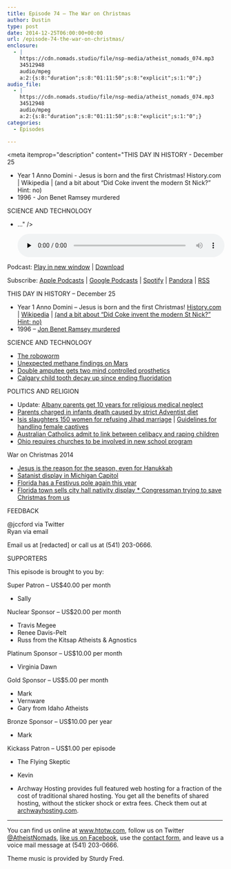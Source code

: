 ```yaml
---
title: Episode 74 – The War on Christmas
author: Dustin
type: post
date: 2014-12-25T06:00:00+00:00
url: /episode-74-the-war-on-christmas/
enclosure:
  - |
    https://cdn.nomads.studio/file/nsp-media/atheist_nomads_074.mp3
    34512948
    audio/mpeg
    a:2:{s:8:"duration";s:8:"01:11:50";s:8:"explicit";s:1:"0";}
audio_file:
  - |
    https://cdn.nomads.studio/file/nsp-media/atheist_nomads_074.mp3
    34512948
    audio/mpeg
    a:2:{s:8:"duration";s:8:"01:11:50";s:8:"explicit";s:1:"0";}
categories:
  - Episodes

---
```

<div itemscope itemtype="http://schema.org/AudioObject">
  <meta itemprop="name" content="Episode 74 &#8211; The War on Christmas" />
  
  <meta itemprop="uploadDate" content="2014-12-24T23:00:00-07:00" />
  
  <meta itemprop="encodingFormat" content="audio/mpeg" />
  
  <meta itemprop="duration" content="PT1H11M50S" />
  
  <meta itemprop="description" content="THIS DAY IN HISTORY - December 25

* Year 1 Anno Domini - Jesus is born and the first Christmas! History.com | Wikipedia | (and a bit about “Did Coke invent the modern St Nick?” Hint: no)
* 1996 - Jon Benet Ramsey murdered

SCIENCE AND TECHNOLOGY

* ..." />
  
  <meta itemprop="contentUrl" content="https://dts.podtrac.com/redirect.mp3/cdn.nomads.studio/file/nsp-media/atheist_nomads_074.mp3" />
  
  <meta itemprop="contentSize" content="32.9" />
  </p> 
  
  <div class="powerpress_player" id="powerpress_player_8329">
    <audio class="wp-audio-shortcode" id="audio-5164-73" preload="none" style="width: 100%;" controls="controls"><source type="audio/mpeg" src="https://dts.podtrac.com/redirect.mp3/cdn.nomads.studio/file/nsp-media/atheist_nomads_074.mp3?_=73" /><a href="https://dts.podtrac.com/redirect.mp3/cdn.nomads.studio/file/nsp-media/atheist_nomads_074.mp3">https://dts.podtrac.com/redirect.mp3/cdn.nomads.studio/file/nsp-media/atheist_nomads_074.mp3</a></audio>
  </div>
</div>

<p class="powerpress_links powerpress_links_mp3">
  Podcast: <a href="https://dts.podtrac.com/redirect.mp3/cdn.nomads.studio/file/nsp-media/atheist_nomads_074.mp3" class="powerpress_link_pinw" target="_blank" title="Play in new window" onclick="return powerpress_pinw('https://htotw.com/?powerpress_pinw=5164-podcast');" rel="nofollow">Play in new window</a> | <a href="https://dts.podtrac.com/redirect.mp3/cdn.nomads.studio/file/nsp-media/atheist_nomads_074.mp3" class="powerpress_link_d" title="Download" rel="nofollow" download="atheist_nomads_074.mp3">Download</a>
</p>

<p class="powerpress_links powerpress_subscribe_links">
  Subscribe: <a href="https://podcasts.apple.com/us/podcast/humanists-take-on-the-world/id530050098?mt=2&ls=1" class="powerpress_link_subscribe powerpress_link_subscribe_itunes" target="_blank" title="Subscribe on Apple Podcasts" rel="nofollow">Apple Podcasts</a> | <a href="https://www.google.com/podcasts?feed=aHR0cDovL2F0aGVpc3Rub21hZHMubGlic3luLmNvbS9yc3M%3D" class="powerpress_link_subscribe powerpress_link_subscribe_googleplay" target="_blank" title="Subscribe on Google Podcasts" rel="nofollow">Google Podcasts</a> | <a href="https://open.spotify.com/show/3LzK2xZGike6Tc1GEMtMbr?si=LieN9SNuTpq96smuaUsH8A" class="powerpress_link_subscribe powerpress_link_subscribe_spotify" target="_blank" title="Subscribe on Spotify" rel="nofollow">Spotify</a> | <a href="https://www.pandora.com/podcast/atheist-nomads/PC:10122?corr=62071012&part=ug" class="powerpress_link_subscribe powerpress_link_subscribe_pandora" target="_blank" title="Subscribe on Pandora" rel="nofollow">Pandora</a> | <a href="https://htotw.com/feed/podcast/" class="powerpress_link_subscribe powerpress_link_subscribe_rss" target="_blank" title="Subscribe via RSS" rel="nofollow">RSS</a>
</p>

THIS DAY IN HISTORY &#8211; December 25

* Year 1 Anno Domini &#8211; Jesus is born and the first Christmas! <a href="http://www.history.com/news/ask-history/why-is-christmas-celebrated-on-december-25" target="_blank" rel="noopener">History.com</a> | <a href="http://en.wikipedia.org/wiki/Pope_Julius_I" target="_blank" rel="noopener">Wikipedia</a> | <a href="http://www.snopes.com/holidays/christmas/santa/cocacola.asp" target="_blank" rel="noopener">(and a bit about “Did Coke invent the modern St Nick?” Hint: no)</a>  
* 1996 &#8211; <a href="http://www.history.com/this-day-in-history/young-jonbenet-ramsey-is-murdered" target="_blank" rel="noopener">Jon Benet Ramsey murdered</a>

SCIENCE AND TECHNOLOGY

* <a href="http://www.smithsonianmag.com/smart-news/weve-put-worms-mind-lego-robot-body-180953399/" target="_blank" rel="noopener">The roboworm</a>  
* <a href="http://www.scientificamerican.com/article/nasa-rover-finds-mysterious-methane-emissions-on-mars/" target="_blank" rel="noopener">Unexpected methane findings on Mars</a>  
* <a href="http://www.medicaldaily.com/pulse/double-amputee-becomes-first-patient-receive-two-bionic-arms-once-314804" target="_blank" rel="noopener">Double amputee gets two mind controlled prosthetics</a>  
* <a href="http://www.cbc.ca/news/canada/calgary/dental-decay-rampant-in-calgary-children-pediatric-dentist-says-1.2864413" target="_blank" rel="noopener">Calgary child tooth decay up since ending fluoridation</a>

POLITICS AND RELIGION

* Update: <a href="http://koin.com/2014/12/19/faith-healing-parents-wenona-travis-rossiter-manslaughter-sentence-12192014/" target="_blank" rel="noopener">Albany parents get 10 years for religious medical neglect</a>  
* <a href="http://calgary.ctvnews.ca/strict-belief-based-diet-contributed-to-calgary-infant-s-death-parents-face-charges-1.2146526" target="_blank" rel="noopener">Parents charged in infants death caused by strict Adventist diet</a>  
* <a href="http://www.independent.co.uk/news/world/middle-east/isis-execute-150-women-for-refusing-to-marry-militants-and-bury-them-in-mass-graves-9930766.html" target="_blank" rel="noopener">Isis slaughters 150 women for refusing Jihad marriage</a> | <a href="http://www.independent.co.uk/news/world/middle-east/isis-releases-abhorrent-sex-slaves-pamphlet-with-27-tips-for-militants-on-taking-punishing-and-raping-female-captives-9915913.html" target="_blank" rel="noopener">Guidelines for handling female captives</a>  
* <a href="http://www.abc.net.au/am/content/2014/s4147388.htm" target="_blank" rel="noopener">Australian Catholics admit to link between celibacy and raping children</a>  
* <a href="http://www.cleveland.com/metro/index.ssf/2014/12/schools_need_a_religious_partn.html" target="_blank" rel="noopener">Ohio requires churches to be involved in new school program</a>

War on Christmas 2014  
* <a href="http://www.masslive.com/news/index.ssf/2014/12/springfield_city_councilor_bud_7.html#incart_m-rpt-1" target="_blank" rel="noopener">Jesus is the reason for the season, even for Hanukkah</a>  
* <a href="http://www.detroitnews.com/story/news/politics/2014/12/15/capitol-nativity-gets-satanic-response/20458697/" target="_blank" rel="noopener">Satanist display in Michigan Capitol</a>  
* <a href="http://www.orlandosentinel.com/news/politics/os-festivus-pole-florida-capitol-20141215-story.html" target="_blank" rel="noopener">Florida has a Festivus pole again this year</a>  
* <a href="http://ffrf.org/news/news-releases/item/21951-ffrf-boots-nativity-from-fla-city-hall" target="_blank" rel="noopener">Florida town sells city hall nativity display * </a><a href="http://www.rawstory.com/rs/2014/12/gop-representative-calls-on-congress-to-save-christmas-from-atheists/" target="_blank" rel="noopener">Congressman trying to save Christmas from us</a>

FEEDBACK

@jccford via Twitter  
Ryan via email

Email us at [redacted] or call us at (541) 203-0666.

SUPPORTERS

This episode is brought to you by:

Super Patron &#8211; US$40.00 per month  
* Sally

Nuclear Sponsor &#8211; US$20.00 per month  
* Travis Megee  
* Renee Davis-Pelt  
* Russ from the Kitsap Atheists & Agnostics

Platinum Sponsor – US$10.00 per month  
* Virginia Dawn

Gold Sponsor – US$5.00 per month  
* Mark  
* Vernware  
* Gary from Idaho Atheists

Bronze Sponsor &#8211; US$10.00 per year  
* Mark

Kickass Patron &#8211; US$1.00 per episode  
* The Flying Skeptic  
* Kevin

* Archway Hosting provides full featured web hosting for a fraction of the cost of traditional shared hosting. You get all the benefits of shared hosting, without the sticker shock or extra fees. Check them out at <a href="http://archwayhosting.com/" target="_blank" rel="noopener">archwayhosting.com</a>.

<hr width="500" />

You can find us online at <a href="https://www.htotw.com/" target="_blank" rel="noopener">www.htotw.com</a>, follow us on Twitter <a href="https://htotw.com/twitter" target="_blank" rel="noopener">@AtheistNomads</a>, <a href="https://htotw.com/facebook" target="_blank" rel="noopener">like us on Facebook</a>, use the [contact form](https://htotw.com/contact), and leave us a voice mail message at (541) 203-0666.

Theme music is provided by Sturdy Fred.